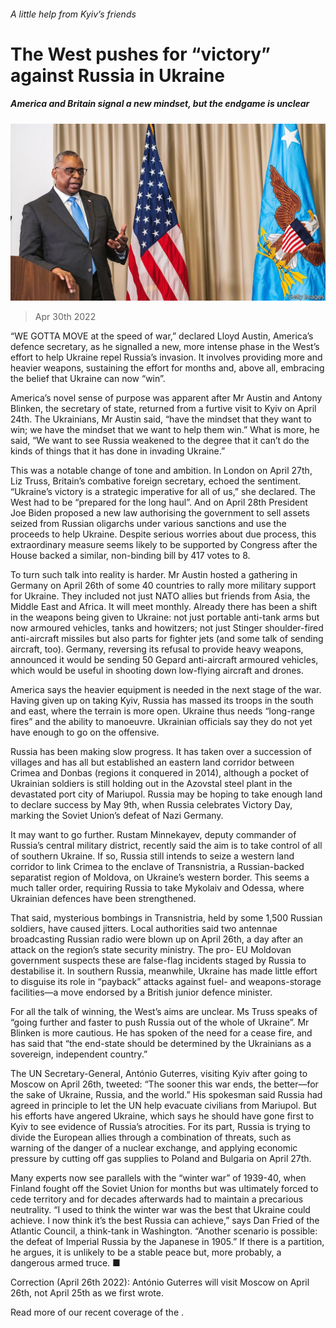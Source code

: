 ###### A little help from Kyiv’s friends

# The West pushes for “victory” against Russia in Ukraine 

##### America and Britain signal a new mindset, but the endgame is unclear 

![image](images/20220430_eup004.jpg) 

> Apr 30th 2022 

“WE GOTTA MOVE at the speed of war,” declared Lloyd Austin, America’s defence secretary, as he signalled a new, more intense phase in the West’s effort to help Ukraine repel Russia’s invasion. It involves providing more and heavier weapons, sustaining the effort for months and, above all, embracing the belief that Ukraine can now “win”.

America’s novel sense of purpose was apparent after Mr Austin and Antony Blinken, the secretary of state, returned from a furtive visit to Kyiv on April 24th. The Ukrainians, Mr Austin said, “have the mindset that they want to win; we have the mindset that we want to help them win.” What is more, he said, “We want to see Russia weakened to the degree that it can’t do the kinds of things that it has done in invading Ukraine.”


This was a notable change of tone and ambition. In London on April 27th, Liz Truss, Britain’s combative foreign secretary, echoed the sentiment. “Ukraine’s victory is a strategic imperative for all of us,” she declared. The West had to be “prepared for the long haul”. And on April 28th President Joe Biden proposed a new law authorising the government to sell assets seized from Russian oligarchs under various sanctions and use the proceeds to help Ukraine. Despite serious worries about due process, this extraordinary measure seems likely to be supported by Congress after the House backed a similar, non-binding bill by 417 votes to 8.

To turn such talk into reality is harder. Mr Austin hosted a gathering in Germany on April 26th of some 40 countries to rally more military support for Ukraine. They included not just NATO allies but friends from Asia, the Middle East and Africa. It will meet monthly. Already there has been a shift in the weapons being given to Ukraine: not just portable anti-tank arms but now armoured vehicles, tanks and howitzers; not just Stinger shoulder-fired anti-aircraft missiles but also parts for fighter jets (and some talk of sending aircraft, too). Germany, reversing its refusal to provide heavy weapons, announced it would be sending 50 Gepard anti-aircraft armoured vehicles, which would be useful in shooting down low-flying aircraft and drones.

America says the heavier equipment is needed in the next stage of the war. Having given up on taking Kyiv, Russia has massed its troops in the south and east, where the terrain is more open. Ukraine thus needs “long-range fires” and the ability to manoeuvre. Ukrainian officials say they do not yet have enough to go on the offensive.

Russia has been making slow progress. It has taken over a succession of villages and has all but established an eastern land corridor between Crimea and Donbas (regions it conquered in 2014), although a pocket of Ukrainian soldiers is still holding out in the Azovstal steel plant in the devastated port city of Mariupol. Russia may be hoping to take enough land to declare success by May 9th, when Russia celebrates Victory Day, marking the Soviet Union’s defeat of Nazi Germany.

It may want to go further. Rustam Minnekayev, deputy commander of Russia’s central military district, recently said the aim is to take control of all of southern Ukraine. If so, Russia still intends to seize a western land corridor to link Crimea to the enclave of Transnistria, a Russian-backed separatist region of Moldova, on Ukraine’s western border. This seems a much taller order, requiring Russia to take Mykolaiv and Odessa, where Ukrainian defences have been strengthened.

That said, mysterious bombings in Transnistria, held by some 1,500 Russian soldiers, have caused jitters. Local authorities said two antennae broadcasting Russian radio were blown up on April 26th, a day after an attack on the region’s state security ministry. The pro- EU Moldovan government suspects these are false-flag incidents staged by Russia to destabilise it. In southern Russia, meanwhile, Ukraine has made little effort to disguise its role in “payback” attacks against fuel- and weapons-storage facilities—a move endorsed by a British junior defence minister.

For all the talk of winning, the West’s aims are unclear. Ms Truss speaks of “going further and faster to push Russia out of the whole of Ukraine”. Mr Blinken is more cautious. He has spoken of the need for a cease fire, and has said that “the end-state should be determined by the Ukrainians as a sovereign, independent country.”

The UN Secretary-General, António Guterres, visiting Kyiv after going to Moscow on April 26th, tweeted: “The sooner this war ends, the better—for the sake of Ukraine, Russia, and the world.” His spokesman said Russia had agreed in principle to let the UN help evacuate civilians from Mariupol. But his efforts have angered Ukraine, which says he should have gone first to Kyiv to see evidence of Russia’s atrocities. For its part, Russia is trying to divide the European allies through a combination of threats, such as warning of the danger of a nuclear exchange, and applying economic pressure by cutting off gas supplies to Poland and Bulgaria on April 27th.

Many experts now see parallels with the “winter war” of 1939-40, when Finland fought off the Soviet Union for months but was ultimately forced to cede territory and for decades afterwards had to maintain a precarious neutrality. “I used to think the winter war was the best that Ukraine could achieve. I now think it’s the best Russia can achieve,” says Dan Fried of the Atlantic Council, a think-tank in Washington. “Another scenario is possible: the defeat of Imperial Russia by the Japanese in 1905.” If there is a partition, he argues, it is unlikely to be a stable peace but, more probably, a dangerous armed truce. ■

Correction (April 26th 2022): António Guterres will visit Moscow on April 26th, not April 25th as we first wrote.

Read more of our recent coverage of the .

